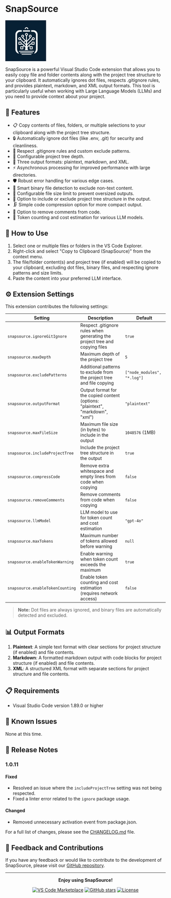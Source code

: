 # SnapSource

![SnapSource Logo](images/icon.png)

SnapSource is a powerful Visual Studio Code extension that allows you to easily copy file and folder contents along with the project tree structure to your clipboard. It automatically ignores dot files, respects .gitignore rules, and provides plaintext, markdown, and XML output formats. This tool is particularly useful when working with Large Language Models (LLMs) and you need to provide context about your project.

## 🚀 Features

- 📋 Copy contents of files, folders, or multiple selections to your clipboard along with the project tree structure.
- 🔒 Automatically ignore dot files (like .env, .git) for security and cleanliness.
- 🚫 Respect .gitignore rules and custom exclude patterns.
- 🌳 Configurable project tree depth.
- 📄 Three output formats: plaintext, markdown, and XML.
- ⚡ Asynchronous processing for improved performance with large directories.
- 🛡️ Robust error handling for various edge cases.
- 🧠 Smart binary file detection to exclude non-text content.
- 📏 Configurable file size limit to prevent oversized outputs.
- 🔧 Option to include or exclude project tree structure in the output.
- 🗜️ Simple code compression option for more compact output.
- 🧹 Option to remove comments from code.
- 🔢 Token counting and cost estimation for various LLM models.

## 🔧 How to Use

1. Select one or multiple files or folders in the VS Code Explorer.
2. Right-click and select "Copy to Clipboard (SnapSource)" from the context menu.
3. The file/folder content(s) and project tree (if enabled) will be copied to your clipboard, excluding dot files, binary files, and respecting ignore patterns and size limits.
4. Paste the content into your preferred LLM interface.

## ⚙️ Extension Settings

This extension contributes the following settings:

| Setting | Description | Default |
|---------|-------------|---------|
| `snapsource.ignoreGitIgnore` | Respect .gitignore rules when generating the project tree and copying files | `true` |
| `snapsource.maxDepth` | Maximum depth of the project tree | `5` |
| `snapsource.excludePatterns` | Additional patterns to exclude from the project tree and file copying | `["node_modules", "*.log"]` |
| `snapsource.outputFormat` | Output format for the copied content (options: "plaintext", "markdown", "xml") | `"plaintext"` |
| `snapsource.maxFileSize` | Maximum file size (in bytes) to include in the output | `1048576` (1MB) |
| `snapsource.includeProjectTree` | Include the project tree structure in the output | `true` |
| `snapsource.compressCode` | Remove extra whitespace and empty lines from code when copying | `false` |
| `snapsource.removeComments` | Remove comments from code when copying | `false` |
| `snapsource.llmModel` | LLM model to use for token count and cost estimation | `"gpt-4o"` |
| `snapsource.maxTokens` | Maximum number of tokens allowed before warning | `null` |
| `snapsource.enableTokenWarning` | Enable warning when token count exceeds the maximum | `true` |
| `snapsource.enableTokenCounting` | Enable token counting and cost estimation (requires network access) | `false` |

> **Note:** Dot files are always ignored, and binary files are automatically detected and excluded.

## 📊 Output Formats

1. **Plaintext**: A simple text format with clear sections for project structure (if enabled) and file contents.
2. **Markdown**: A formatted markdown output with code blocks for project structure (if enabled) and file contents.
3. **XML**: A structured XML format with separate sections for project structure and file contents.

## 📋 Requirements

- Visual Studio Code version 1.89.0 or higher

## 🐛 Known Issues

None at this time.

## 📝 Release Notes

### 1.0.11

#### Fixed
- Resolved an issue where the `includeProjectTree` setting was not being respected.
- Fixed a linter error related to the `ignore` package usage.

#### Changed
- Removed unnecessary activation event from package.json.

For a full list of changes, please see the [CHANGELOG.md](CHANGELOG.md) file.

## 💬 Feedback and Contributions

If you have any feedback or would like to contribute to the development of SnapSource, please visit our [GitHub repository](https://github.com/LeonKohli/snapsource).

---

<div align="center">

**Enjoy using SnapSource!**

[![VS Code Marketplace](https://img.shields.io/visual-studio-marketplace/v/LeonKohli.snapsource.svg?style=for-the-badge&label=VS%20Code%20Marketplace&logo=visual-studio-code)](https://marketplace.visualstudio.com/items?itemName=LeonKohli.snapsource)
[![GitHub stars](https://img.shields.io/github/stars/LeonKohli/snapsource.svg?style=for-the-badge&logo=github)](https://github.com/yourusername/snapsource/stargazers)
[![License](https://img.shields.io/github/license/LeonKohli/snapsource.svg?style=for-the-badge)](https://github.com/yourusername/snapsource/blob/main/LICENSE)

</div>